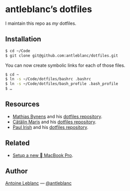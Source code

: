 # antleblanc’s dotfiles

I maintain this repo as *my* dotfiles.

## Installation

```sh
$ cd ~/Code
$ git clone git@github.com:antleblanc/dotfiles.git
```

You can now create symbolic links for each of those files.

```sh
$ cd ~
$ ln -s ~/Code/dotfiles/bashrc .bashrc
$ ln -s ~/Code/dotfiles/bash_profile .bash_profile
$ …
```

## Resources

- [Mathias Bynens](https://github.com/mathiasbynens) and his [dotfiles repository](https://github.com/mathiasbynens/dotfiles).
- [Cătălin Mariș](https://github.com/alrra) and his [dotfiles repository](https://github.com/alrra/dotfiles).
- [Paul Irish](https://github.com/paulirish) and his [dotfiles repository](https://github.com/paulirish/dotfiles).

## Related

- [Setup a new  MacBook Pro](https://github.com/antleblanc/setup).

## Author

[Antoine Leblanc](https://antleblanc.com) — [@antleblanc](https://twitter.com/antleblanc)
